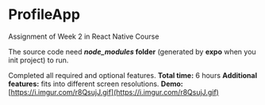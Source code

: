 # ProfileApp
Assignment of Week 2 in React Native Course

The source code need ***node_modules* folder** (generated by **expo** when you init project) to run.

Completed all required and optional features.
**Total time:** 6 hours
**Additional features:** fits into different screen resolutions.
**Demo:** [https://i.imgur.com/r8QsujJ.gif](https://i.imgur.com/r8QsujJ.gif)
